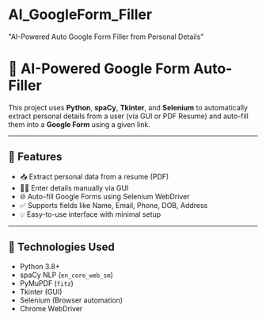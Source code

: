 # AI_GoogleForm_Filler
"AI-Powered Auto Google Form Filler from Personal Details"

# 🤖 AI-Powered Google Form Auto-Filler

This project uses **Python**, **spaCy**, **Tkinter**, and **Selenium** to automatically extract personal details from a user (via GUI or PDF Resume) and auto-fill them into a **Google Form** using a given link.

---

## 🚀 Features

- 📥 Extract personal data from a resume (PDF)
- 🧑‍💻 Enter details manually via GUI
- 🌐 Auto-fill Google Forms using Selenium WebDriver
- ✅ Supports fields like Name, Email, Phone, DOB, Address
- 💡 Easy-to-use interface with minimal setup

---

## 🧠 Technologies Used

- Python 3.8+
- spaCy NLP (`en_core_web_sm`)
- PyMuPDF (`fitz`)
- Tkinter (GUI)
- Selenium (Browser automation)
- Chrome WebDriver

